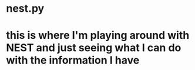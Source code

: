 # nest.py
# this is where I'm playing around with NEST and just seeing what I can do with the information I have

